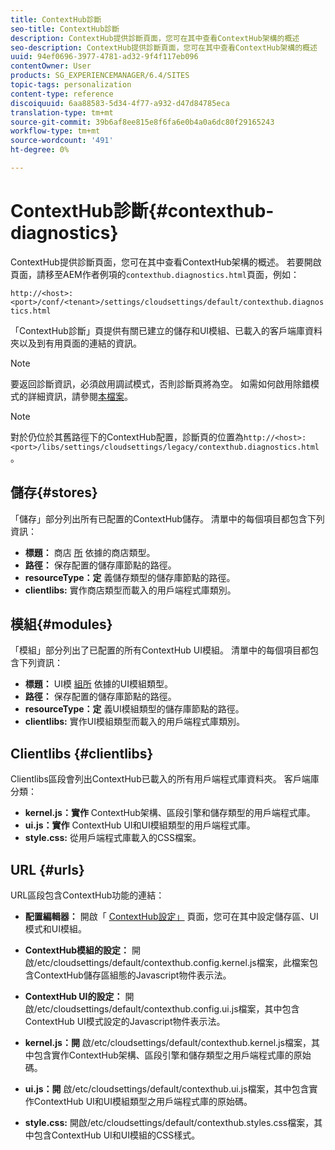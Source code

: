 ```yaml
---
title: ContextHub診斷
seo-title: ContextHub診斷
description: ContextHub提供診斷頁面，您可在其中查看ContextHub架構的概述
seo-description: ContextHub提供診斷頁面，您可在其中查看ContextHub架構的概述
uuid: 94ef0696-3977-4781-ad32-9f4f117eb096
contentOwner: User
products: SG_EXPERIENCEMANAGER/6.4/SITES
topic-tags: personalization
content-type: reference
discoiquuid: 6aa88583-5d34-4f77-a932-d47d84785eca
translation-type: tm+mt
source-git-commit: 39b6af8ee815e8f6fa6e0b4a0a6dc80f29165243
workflow-type: tm+mt
source-wordcount: '491'
ht-degree: 0%

---
```



# ContextHub診斷{#contexthub-diagnostics}

ContextHub提供診斷頁面，您可在其中查看ContextHub架構的概述。 若要開啟頁面，請移至AEM作者例項的`contexthub.diagnostics.html`頁面，例如：

`http://<host>:<port>/conf/<tenant>/settings/cloudsettings/default/contexthub.diagnostics.html`

「ContextHub診斷」頁提供有關已建立的儲存和UI模組、已載入的客戶端庫資料夾以及到有用頁面的連結的資訊。

>[!NOTE]
>
>要返回診斷資訊，必須啟用調試模式，否則診斷頁將為空。 如需如何啟用除錯模式的詳細資訊，請參閱[本檔案](/help/sites-administering/contexthub-config.md#debugging-contexthub)。

>[!NOTE]
>
>對於仍位於其舊路徑下的ContextHub配置，診斷頁的位置為`http://<host>:<port>/libs/settings/cloudsettings/legacy/contexthub.diagnostics.html`。

## 儲存{#stores}

「儲存」部分列出所有已配置的ContextHub儲存。 清單中的每個項目都包含下列資訊：

* **標題：** 商店 [所](/help/sites-developing/ch-samplestores.md) 依據的商店類型。
* **路徑：** 保存配置的儲存庫節點的路徑。
* **resourceType：定** 義儲存類型的儲存庫節點的路徑。
* **clientlibs:** 實作商店類型而載入的用戶端程式庫類別。

## 模組{#modules}

「模組」部分列出了已配置的所有ContextHub UI模組。 清單中的每個項目都包含下列資訊：

* **標題：** UI模 [組所](/help/sites-developing/ch-samplemodules.md) 依據的UI模組類型。
* **路徑：** 保存配置的儲存庫節點的路徑。
* **resourceType：定** 義UI模組類型的儲存庫節點的路徑。
* **clientlibs:** 實作UI模組類型而載入的用戶端程式庫類別。

## Clientlibs {#clientlibs}

Clientlibs區段會列出ContextHub已載入的所有用戶端程式庫資料夾。 客戶端庫分類：

* **kernel.js：實作** ContextHub架構、區段引擎和儲存類型的用戶端程式庫。
* **ui.js：實作** ContextHub UI和UI模組類型的用戶端程式庫。
* **style.css:** 從用戶端程式庫載入的CSS檔案。

## URL {#urls}

URL區段包含ContextHub功能的連結：

* **配置編輯器：** 開啟「 [ContextHub設定」](/help/sites-administering/contexthub-config.md) 頁面，您可在其中設定儲存區、UI模式和UI模組。

* **ContextHub模組的設定：** 開啟/etc/cloudsettings/default/contexthub.config.kernel.js檔案，此檔案包含ContextHub儲存區組態的Javascript物件表示法。
* **ContextHub UI的設定：** 開啟/etc/cloudsettings/default/contexthub.config.ui.js檔案，其中包含ContextHub UI模式設定的Javascript物件表示法。
* **kernel.js：開** 啟/etc/cloudsettings/default/contexthub.kernel.js檔案，其中包含實作ContextHub架構、區段引擎和儲存類型之用戶端程式庫的原始碼。
* **ui.js：開** 啟/etc/cloudsettings/default/contexthub.ui.js檔案，其中包含實作ContextHub UI和UI模組類型之用戶端程式庫的原始碼。
* **style.css:** 開啟/etc/cloudsettings/default/contexthub.styles.css檔案，其中包含ContextHub UI和UI模組的CSS樣式。
